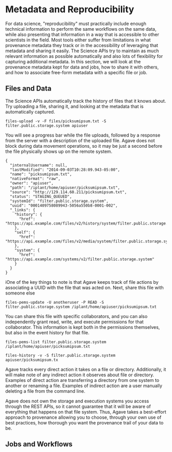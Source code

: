 # Metadata and Reproducibility

For data science, "reproducibility" must practically include enough technical information to perform the same workflows on the same data, while also presenting that information in a way that is accessible to other scientists in the field.  Most tools either suffer from limitations in what provenance metadata they track or in the accessibility of leveraging that metadata and sharing it easily.  The Science APIs try to maintain as much relevant information as possible automatically and also lots of flexibility for capturing additional metadata.  In this section, we will look at the provenance metadata kept for data and jobs, how to share it with others, and how to associate free-form metadata with a specific file or job.

## Files and Data

The Science APIs automatically track the history of files that it knows about.  Try uploading a file, sharing it, and looking at the metadata that is automatically captured.

```
files-upload -v -F files/picksumipsum.txt -S filter.public.storage.system apiuser
```

You will see a progress bar while the file uploads, followed by a response from the server with a description of the uploaded file. Agave does not block during data movement operations, so it may be just a second before the file physically shows up on the remote system.

```
{
  "internalUsername": null,
  "lastModified": "2014-09-03T10:28:09.943-05:00",
  "name": "picksumipsum.txt",
  "nativeFormat": "raw",
  "owner": "apiuser",
  "path": "/iplant/home/apiuser/picksumipsum.txt",
  "source": "http://129.114.60.211/picksumipsum.txt",
  "status": "STAGING_QUEUED",
  "systemId": "filter.public.storage.system",
  "uuid": "0001409758089943-5056a550b8-0001-002",
  "_links": {
    "history": {
      "href": "https://api.example.com/files/v2/history/system/filter.public.storage.system/apiuser/picksumipsum.txt"
    },
    "self": {
      "href": "https://api.example.com/files/v2/media/system/filter.public.storage.system/apiuser/picksumipsum.txt"
    },
    "system": {
      "href": "https://api.example.com/systems/v2/filter.public.storage.system"
    }
  }
}
```

iOne of the key things to note is that Agave keeps track of file actions by associating a UUID with the file that was acted on. Next, share this file with someone else 

```
files-pems-update -U anotheruser -P READ -S filter.public.storage.system /iplant/home/apiuser/picksumipsum.txt
```

You can share this file with specific collaborators, and you can also independently grant read, write, and execute permissions for that collaborator.  This information is kept both in the permissions themselves, but also in the event history for that file.

```
files-pems-list filter.public.storage.system /iplant/home/apiuser/picksumipsum.txt

files-history -v -S filter.public.storage.system apiuser/picksumipsum.tx
```

Agave tracks every direct action it takes on a file or directory. Additionally, it will make note of any indirect action it observes about file or directory. Examples of direct action are transferring a directory from one system to another or renaming a file. Examples of indirect action are a user manually deleting a file from the command line.

Agave does not own the storage and execution systems you access through the REST APIs, so it cannot guarantee that it will be aware of everything that happens on that file system. Thus, Agave takes a best-effort approach to provenance allowing you to choose, through your own use of best practices, how thorough you want the provenance trail of your data to be.

## Jobs and Workflows


